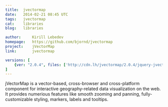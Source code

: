 ```yaml
---
title:	jvectormap
date:	2014-02-21 08:45 UTC
tags:	jvectormap
cat:	libraries
blog:	libraries

author:		Kirill Lebedev
homepage:	https://github.com/bjornd/jvectormap
project:	jVectorMap
link:		jvectormap

versions: [
	{ver: "2.0.4", files: ['http://cdn.lh/jvectormap/2.0.4/jquery-jvectormap.js', 'http://cdn.lh/jvectormap/2.0.4/jquery-jvectormap.css']},
]
---
```


jVectorMap is a vector-based, cross-browser and cross-platform component for interactive geography-related data visualization on the web. It provides numerious features like smooth zooming and panning, fully-customizable styling, markers, labels and tooltips.